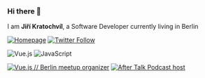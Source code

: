 ### Hi there 👋

I am **Jiří Kratochvíl**, a Software Developer currently living in Berlin

[![Homepage][web-image]](https://kratochvil.tech/)
[![Twitter Follow][twitter-image]](https://twitter.com/sedrickcz)

![Vue.js][vue-image]
![JavaScript][js-image]

[![Vue.js // Berlin meetup organizer][vue-berlin]](https://vuejs.berlin)
[![After Talk Podcast host][after-talk]](https://open.spotify.com/episode/6JckzkuVZogoH97aHftk2i?si=YuUsGdlISfOemvK7LSY3Kg)


[web-image]: https://img.shields.io/badge/%20-kratochvil.tech-brightgreen?style=flat-square&logo=google-chrome&logoColor=white
[vue-image]: https://img.shields.io/badge/-Vue.js-42b883?style=flat-square&logo=vue.js&logoColor=white
[js-image]: https://img.shields.io/badge/%20-JavaScript-grey?style=flat-square&logo=javascript&logoColor=f7df1e
[twitter-image]: https://img.shields.io/twitter/follow/sedrickcz?style=social
[vue-berlin]: https://img.shields.io/badge/-Vue.js%20//%20Berlin%20Meetup%20organizer-42b883?style=flat-square&logo=vue.js&logoColor=white
[after-talk]: https://img.shields.io/badge/-After%20Talk%20Podcast%20host-000?style=flat-square&logo=vue.js&logoColor=white

<!--
**sedrickcz/sedrickcz** is a ✨ _special_ ✨ repository because its `README.md` (this file) appears on your GitHub profile.

Here are some ideas to get you started:

- 🔭 I’m currently working on ...
- 🌱 I’m currently learning ...
- 👯 I’m looking to collaborate on ...
- 🤔 I’m looking for help with ...
- 💬 Ask me about ...
- 📫 How to reach me: ...
- 😄 Pronouns: ...
- ⚡ Fun fact: ...
-->
